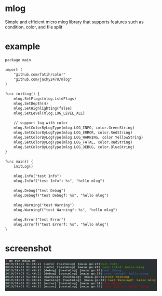 # mlog
Simple and efficient micro mlog library that supports features such as condition, color, and file split

# example
```
package main

import (
	"github.com/fatih/color"
	"github.com/jacky2478/mlog"
)

func initLog() {
	mlog.SetFlags(mlog.LstdFlags)
	mlog.SetDepth(4)
	mlog.SetHighlighting(false)
	mlog.SetLevel(mlog.LOG_LEVEL_ALL)

	// support log with color
	mlog.SetColorByLogType(mlog.LOG_INFO, color.GreenString)
	mlog.SetColorByLogType(mlog.LOG_ERROR, color.RedString)
	mlog.SetColorByLogType(mlog.LOG_WARNING, color.YellowString)
	mlog.SetColorByLogType(mlog.LOG_FATAL, color.RedString)
	mlog.SetColorByLogType(mlog.LOG_DEBUG, color.BlueString)
}

func main() {
	initLog()

	mlog.Info("test Info")
	mlog.Infof("test Infof: %s", "hello mlog")

	mlog.Debug("test Debug")
	mlog.Debugf("test Debugf: %s", "hello mlog")

	mlog.Warning("test Warning")
	mlog.Warningf("test Warningf: %s", "hello mlog")

	mlog.Error("test Error")
	mlog.Errorf("test Errorf: %s", "hello mlog")
}
```

# screenshot

![alt](mlog.jpg)
